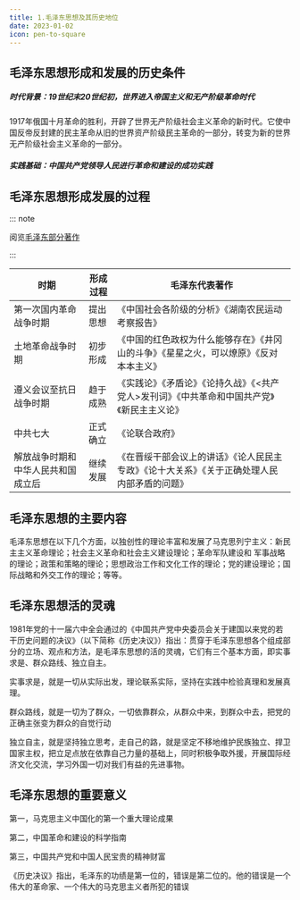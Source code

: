 ```yaml
---
title: 1.毛泽东思想及其历史地位
date: 2023-01-02
icon: pen-to-square
---
```


## 毛泽东思想形成和发展的历史条件<Badge text="选择题" type="tip" />

##### 时代背景：19世纪末20世纪初，世界进入帝国主义和无产阶级革命时代

1917年俄国十月革命的胜利，开辟了世界无产阶级社会主义革命的新时代。它使中国反帝反封建的民主革命从旧的世界资产阶级民主革命的一部分，转变为新的世界无产阶级社会主义革命的一部分。

##### 实践基础：中国共产党领导人民进行革命和建设的成功实践

## 毛泽东思想形成发展的过程<Badge text="选择题" type="tip" />

::: note

阅览[毛泽东部分著作](https://www.marxists.org/chinese/maozedong/index.htm)

:::

| 时期                               | 形成过程 | 毛泽东代表著作                                               |
| ---------------------------------- | -------- | ------------------------------------------------------------ |
| 第一次国内革命战争时期             | 提出思想 | 《中国社会各阶级的分析》《湖南农民运动考察报告》             |
| 土地革命战争时期                   | 初步形成 | 《中国的红色政权为什么能够存在》《井冈山的斗争》《星星之火，可以燎原》《反对本本主义》 |
| 遵义会议至抗日战争时期             | 趋于成熟 | 《实践论》《矛盾论》《论持久战》《<共产党人>发刊词》《中共革命和中国共产党》《新民主主义论》 |
| 中共七大                           | 正式确立 | 《论联合政府》                                               |
| 解放战争时期和中华人民共和国成立后 | 继续发展 | 《在晋绥干部会议上的讲话》《论人民民主专政》《论十大关系》《关于正确处理人民内部矛盾的问题》 |

## 毛泽东思想的主要内容<Badge text="了解" type="tip" />

毛泽东思想在以下几个方面，以独创性的理论丰富和发展了马克思列宁主义：新民主主义革命理论；社会主义革命和社会主义建设理论；革命军队建设和
军事战略的理论；政策和策略的理论；思想政治工作和文化工作的理论；党的建设理论；国际战略和外交工作的理论；等等。

## 毛泽东思想活的灵魂<Badge text="选择题" type="tip" />

1981年党的十一届六中全会通过的《中国共产党中央委员会关于建国以来党的若干历史问题的决议》（以下简称《历史决议》）指出：贯穿于毛泽东思想各个组成部分的立场、观点和方法，是毛泽东思想的活的灵魂，它们有三个基本方面，即实事求是、群众路线、独立自主。

实事求是，就是一切从实际出发，理论联系实际，坚持在实践中检验真理和发展真理。

群众路线，就是一切为了群众，一切依靠群众，从群众中来，到群众中去，把党的正确主张变为群众的自觉行动

独立自主，就是坚持独立思考，走自己的路，就是坚定不移地维护民族独立、捍卫国家主权，把立足点放在依靠自己力量的基础上，同时积极争取外援，开展国际经济文化交流，学习外国一切对我们有益的先进事物。

## 毛泽东思想的重要意义<Badge text="选择题" type="tip" />

第一，马克思主义中国化的第一个重大理论成果

第二，中国革命和建设的科学指南

第三，中国共产党和中国人民宝贵的精神财富

《历史决议》指出，毛泽东的功绩是第一位的，错误是第二位的。他的错误是一个伟大的革命家、一个伟大的马克思主义者所犯的错误